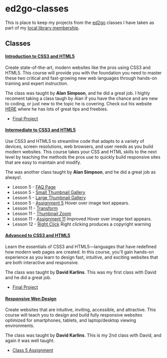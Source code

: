 # ed2go-classes
This is place to keep my projects from the [ed2go](https://www.ed2go.com/) classes I have taken as part of my [local library membership](https://calgarylibrary.ca/).

## Classes

#### [Introduction to CSS3 and HTML5](https://www.ed2go.com/courses/computer-science/programming/ilc/css-and-xhtml-introduction)
Create state-of-the-art, modern websites like the pros using CSS3 and HTML5. This course will provide you with the foundation you need to master these two critical and fast-growing new web languages through hands-on training and expert instruction. 

The class was taught by **Alan Simpson**, and he did a great job. I highly recoment taking a class taugh by Alan if you have the chance and are new to coding, or just new to the topic he is covering. Check out his website [HERE](https://alansimpson.me/) where he has lots of great tips and freebies.  

* [Final Project](https://thebimsider.github.io/ed2go-classes/Intro-CSS3-HTML5/final-project/)   

#### [Intermediate to CSS3 and HTML5](https://www.ed2go.com/courses/computer-science/programming/ilc/css-and-xhtml-intermediate)
Use CSS3 and HTML5 to streamline code that adapts to a variety of devices, screen resolutions, web browsers, and user needs as you build modern websites. This course takes your CSS and HTML skills to the next level by teaching the methods the pros use to quickly build responsive sites that are easy to maintain and modify.   

The was another class taught by **Alan Simpson**, and he did a great job as always!.   

* Lesson 5 - [FAQ Page](https://thebimsider.github.io/ed2go-classes/Inter-CSS3-HTML5/Lesson5-2/)      
* Lesson 5 - [Small Thumbnail Gallery](https://thebimsider.github.io/ed2go-classes/Inter-CSS3-HTML5/Lesson5-3/)   
* Lesson 5 - [Large Thumbnail Gallery](https://thebimsider.github.io/ed2go-classes/Inter-CSS3-HTML5/Lesson5-4/)   
* Lesson 5 - [Assignment 5](https://thebimsider.github.io/ed2go-classes/Inter-CSS3-HTML5/Lesson5-A/) Hover over image text appears.      
* Lesson 11 - [Transform](https://thebimsider.github.io/ed2go-classes/Inter-CSS3-HTML5/Lesson11-1/)      
* Lesson 11 - [Thumbnail Zoom](https://thebimsider.github.io/ed2go-classes/Inter-CSS3-HTML5/Lesson11-2/)      
* Lesson 11 - [Assignment 11](https://thebimsider.github.io/ed2go-classes/Inter-CSS3-HTML5/Lesson11-A/) Improved Hover over image text appears.   
* Lesson 12 - [Right Click](https://thebimsider.github.io/ed2go-classes/Inter-CSS3-HTML5/Lesson12-1/) Right clicking produces a copyright warning

#### [Advanced to CSS3 and HTML5](https://www.ed2go.com/courses/computer-science/programming/ilc/advanced-css3-html5)
Learn the essentials of CSS3 and HTML5—languages that have redefined how modern web pages are created. In this course, you'll gain hands-on experience as you learn to design fast, intuitive, and exciting websites that are both interactive and responsive.

The class was taught by **David Karlins**. This was my first class with David and he did a great job.   

* [Final Project](https://thebimsider.github.io/ed2go-classes/Advan-CSS3-HTML5/final-project/)   

#### [Responsive Wen Design](https://www.ed2go.com/courses/computer-science/programming/ilc/advanced-css3-html5)
Create websites that are intuitive, inviting, accessible, and attractive. This course will teach you to design and build fully responsive websites optimized for smartphones, tablets, and laptop/desktop viewing environments.    

The class was taught by **David Karlins**. This is my 2nd class with David, and again it was well taught.   

* [Class 5 Assignment](https://thebimsider.github.io/ed2go-classes/RWD/Lesson_5/)   

